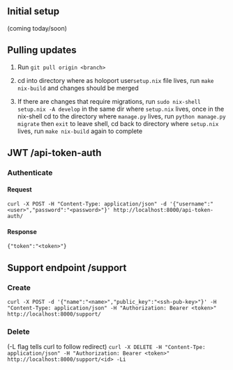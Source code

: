 ## Initial setup
(coming today/soon)
## Pulling updates

1. Run `git pull origin <branch>`

2. cd into directory where as holoport user`setup.nix` file lives, run `make nix-build` and changes should be merged

3. If there are changes that require migrations, run `sudo nix-shell setup.nix -A develop` in the same dir where `setup.nix` lives, once in the nix-shell cd to the directory where `manage.py` lives, run `python manage.py migrate` then `exit` to leave shell, cd back to directory where `setup.nix` lives, run `make nix-build` again to complete

## JWT /api-token-auth

### Authenticate

#### Request
`curl -X POST -H "Content-Type: application/json" -d '{"username":"<user>","password":"<password>"}' http://localhost:8000/api-token-auth/`

#### Response

`{"token":"<token>"}`


## Support endpoint /support

### Create
`curl -X POST -d '{"name":"<name>","public_key":"<ssh-pub-key>"}' -H "Content-Type: application/json" -H "Authorization: Bearer <token>" http://localhost:8000/support/`
### Delete
(-L flag tells curl to follow redirect)
`curl -X DELETE -H "Content-Tpe: application/json" -H "Authorization: Bearer <token>" http://localhost:8000/support/<id> -Li`
